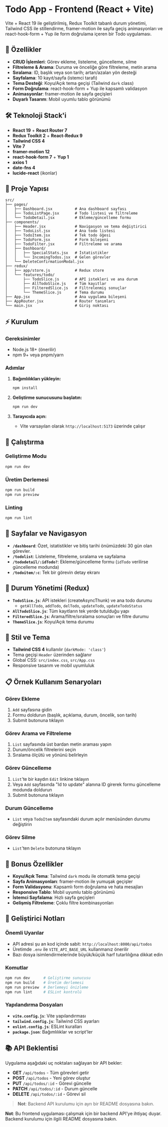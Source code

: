 # Todo App - Frontend (React + Vite)

Vite + React 19 ile geliştirilmiş, Redux Toolkit tabanlı durum yönetimi, Tailwind CSS ile stillendirme, framer-motion ile sayfa geçiş animasyonları ve react-hook-form + Yup ile form doğrulama içeren bir Todo uygulaması.

## 🚀 Özellikler

- **CRUD İşlemleri**: Görev ekleme, listeleme, güncelleme, silme
- **Filtreleme & Arama**: Duruma ve önceliğe göre filtreleme, metin arama
- **Sıralama**: ID, başlık veya son tarih; artan/azalan yön desteği
- **Sayfalama**: 10 kayıt/sayfa (istemci tarafı)
- **Tema Desteği**: Koyu/Açık tema geçişi (Tailwind `dark` class)
- **Form Doğrulama**: react-hook-form + Yup ile kapsamlı validasyon
- **Animasyonlar**: framer-motion ile sayfa geçişleri
- **Duyarlı Tasarım**: Mobil uyumlu tablo görünümü

## 🛠️ Teknoloji Stack'i

- **React 19** + **React Router 7**
- **Redux Toolkit 2** + **React-Redux 9**
- **Tailwind CSS 4**
- **Vite 7**
- **framer-motion 12**
- **react-hook-form 7** + **Yup 1**
- **axios 1**
- **date-fns 4**
- **lucide-react** (ikonlar)

## 📁 Proje Yapısı

```
src/
├── pages/
│   ├── Dashboard.jsx          # Ana dashboard sayfası
│   ├── TodoListPage.jsx       # Todo listesi ve filtreleme
│   └── TodoDetail.jsx         # Ekleme/güncelleme formu
├── components/
│   ├── Header.jsx             # Navigasyon ve tema değiştirici
│   ├── TodoList.jsx           # Ana todo listesi
│   ├── TodoItem.jsx           # Tek todo öğesi
│   ├── TodoForm.jsx           # Form bileşeni
│   ├── TodoFilter.jsx         # Filtreleme ve arama
│   ├── Dashboard/
│   │   ├── SpecialStats.jsx   # İstatistikler
│   │   └── IncomingTodos.jsx  # Gelen görevler
│   └── DeleteConfirmationModal.jsx
├── redux/
│   ├── app/store.js           # Redux store
│   └── features/todo/
│       ├── TodoSlice.js       # API istekleri ve ana durum
│       ├── AllTodoSlice.js    # Tüm kayıtlar
│       ├── FilteredSlice.js   # Filtrelenmiş sonuçlar
│       └── ThemeSlice.js      # Tema durumu
├── App.jsx                    # Ana uygulama bileşeni
├── AppRouter.jsx              # Router tanımları
└── main.jsx                   # Giriş noktası
```

## ⚡ Kurulum

### Gereksinimler
- Node.js 18+ (önerilir)
- npm 9+ veya pnpm/yarn

### Adımlar
1. **Bağımlılıkları yükleyin:**
   ```bash
   npm install
   ```

2. **Geliştirme sunucusunu başlatın:**
   ```bash
   npm run dev
   ```

3. **Tarayıcıda açın:**
   - Vite varsayılan olarak `http://localhost:5173` üzerinde çalışır

## 🚀 Çalıştırma

### Geliştirme Modu
```bash
npm run dev
```

### Üretim Derlemesi
```bash
npm run build
npm run preview
```

### Linting
```bash
npm run lint
```

## 📱 Sayfalar ve Navigasyon

- **`/dashboard`**: Özet, istatistikler ve bitiş tarihi önümüzdeki 30 gün olan görevler.
- **`/todolist`**: Listeleme, filtreleme, sıralama ve sayfalama
- **`/tododetail/:idTodo?`**: Ekleme/güncelleme formu (`idTodo` verilirse güncelleme modunda)
- **`/todoitem/:c`**: Tek bir görevin detay ekranı

## 🔄 Durum Yönetimi (Redux)

- **`TodoSlice.js`**: API istekleri (createAsyncThunk) ve ana todo durumu
  - `getAllTodo`, `addTodo`, `delTodo`, `updateTodo`, `updateTodoStatus`
- **`AllTodoSlice.js`**: Tüm kayıtların tek yerde tutulduğu yapı
- **`FilteredSlice.js`**: Arama/filtre/sıralama sonuçları ve filtre durumu
- **`ThemeSlice.js`**: Koyu/Açık tema durumu

## 🎨 Stil ve Tema

- **Tailwind CSS 4** kullanılır (`darkMode: 'class'`)
- Tema geçişi `Header` üzerinden sağlanır
- Global CSS: `src/index.css`, `src/App.css`
- Responsive tasarım ve mobil uyumluluk

## 📋 Örnek Kullanım Senaryoları

### Görev Ekleme
1. `Add` sayfasına gidin
2. Formu doldurun (başlık, açıklama, durum, öncelik, son tarih)
3. Submit butonuna tıklayın

### Görev Arama ve Filtreleme
1. `List` sayfasında üst bardan metin araması yapın
2. Durum/öncelik filtrelerini seçin
3. Sıralama ölçütü ve yönünü belirleyin

### Görev Güncelleme
1. `List`'te bir kaydın `Edit` linkine tıklayın
2. Veya `Add` sayfasında "Id to update" alanına ID girerek formu güncelleme modunda doldurun
3. Submit butonuna tıklayın

### Durum Güncelleme
- `List` veya `TodoItem` sayfasındaki durum açılır menüsünden durumu değiştirin

### Görev Silme
- `List`'ten `Delete` butonuna tıklayın

## 🌟 Bonus Özellikler

- **Koyu/Açık Tema**: Tailwind `dark` modu ile otomatik tema geçişi
- **Sayfa Animasyonları**: framer-motion ile yumuşak geçişler
- **Form Validasyonu**: Kapsamlı form doğrulama ve hata mesajları
- **Responsive Tablo**: Mobil uyumlu tablo görünümü
- **İstemci Sayfalama**: Hızlı sayfa geçişleri
- **Gelişmiş Filtreleme**: Çoklu filtre kombinasyonları

## 🔧 Geliştirici Notları

### Önemli Uyarılar
- API adresi şu an kod içinde sabit: `http://localhost:8000/api/todos`
- Üretimde `.env` ile `VITE_API_BASE_URL` kullanmanız önerilir
- Bazı dosya isimlendirmelerinde büyük/küçük harf tutarlılığına dikkat edin

### Komutlar
```bash
npm run dev      # Geliştirme sunucusu
npm run build    # Üretim derlemesi
npm run preview  # Derlemeyi önizleme
npm run lint     # ESLint kontrolü
```

### Yapılandırma Dosyaları
- **`vite.config.js`**: Vite yapılandırması
- **`tailwind.config.js`**: Tailwind CSS ayarları
- **`eslint.config.js`**: ESLint kuralları
- **`package.json`**: Bağımlılıklar ve script'ler

## 📚 API Beklentisi

Uygulama aşağıdaki uç noktaları sağlayan bir API bekler:
- **GET** `/api/todos` - Tüm görevleri getir
- **POST** `/api/todos` - Yeni görev oluştur
- **PUT** `/api/todos/:id` - Görevi güncelle
- **PATCH** `/api/todos/:id` - Durum güncelle
- **DELETE** `/api/todos/:id` - Görevi sil

> **Not**: Backend API kurulumu için ayrı bir README dosyasına bakın.



**Not**: Bu frontend uygulaması çalışmak için bir backend API'ye ihtiyaç duyar. Backend kurulumu için ilgili README dosyasına bakın.
